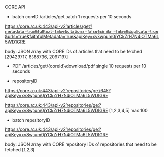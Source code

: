 CORE API

* batch coreID 
/articles/get	batch	1 requests per 10 seconds

https://core.ac.uk:443/api-v2/articles/get?metadata=true&fulltext=false&citations=false&similar=false&duplicate=true&urls=true&faithfulMetadata=true&apiKey=xv8wpum0jYCkZrH7N4iOTMa6L5WD1GRE

body: JSON array with CORE IDs of articles that need to be fetched
[29429717, 8388736, 2097197]

* PDF
/articles/get/{coreId}/download/pdf	
single 10 requests per 10 seconds

* repositoryID

https://core.ac.uk:443/api-v2/repositories/get/645?apiKey=xv8wpum0jYCkZrH7N4iOTMa6L5WD1GRE

https://core.ac.uk:443/api-v2/repositories/get?apiKey=xv8wpum0jYCkZrH7N4iOTMa6L5WD1GRE
[1,2,3,4,5] 
max 100

* batch repositoryID

https://core.ac.uk:443/api-v2/repositories/get?apiKey=xv8wpum0jYCkZrH7N4iOTMa6L5WD1GRE

body: JSON array with CORE repository IDs of repositories that need to be fetched
[1,2,3]

